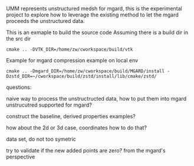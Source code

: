 UMM represents unstructured medsh for mgard, this is the experimental project to explore
how to leverage the existing method to let the mgard proceeds the unstructured data.


This is an exmaple to build the source code
Assuming there is a build dir in the src dir

```
cmake .. -DVTK_DIR=/home/zw/cworkspace/build/vtk
```

Example for mgard compression example on local env

```
cmake .. -Dmgard_DIR=/home/zw/cworkspace/build/MGARD/install -Dzstd_DIR=~/cworkspace/build/zstd/install/lib/cmake/zstd/
```


questions:

naive way to process the unstructructed data, how to put them into mgard
unstrucutred supported for mgard?

construct the baseline, derived properties examples?

how about the 2d or 3d case, coordinates how to do that?

data set, do not too symetric

try to validate if the new added points are zero? from the mgard's perspective
